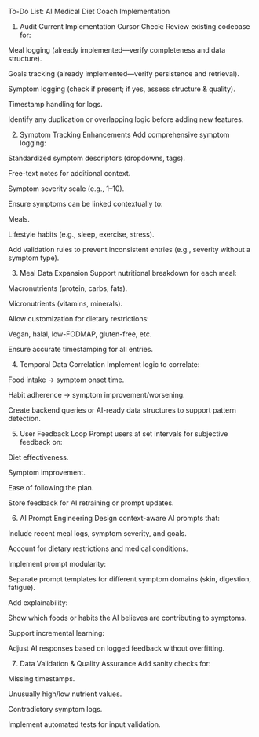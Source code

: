 To-Do List: AI Medical Diet Coach Implementation
1. Audit Current Implementation
 Cursor Check: Review existing codebase for:

Meal logging (already implemented—verify completeness and data structure).

Goals tracking (already implemented—verify persistence and retrieval).

Symptom logging (check if present; if yes, assess structure & quality).

Timestamp handling for logs.

 Identify any duplication or overlapping logic before adding new features.

2. Symptom Tracking Enhancements
 Add comprehensive symptom logging:

Standardized symptom descriptors (dropdowns, tags).

Free-text notes for additional context.

Symptom severity scale (e.g., 1–10).

 Ensure symptoms can be linked contextually to:

Meals.

Lifestyle habits (e.g., sleep, exercise, stress).

 Add validation rules to prevent inconsistent entries (e.g., severity without a symptom type).

3. Meal Data Expansion
 Support nutritional breakdown for each meal:

Macronutrients (protein, carbs, fats).

Micronutrients (vitamins, minerals).

 Allow customization for dietary restrictions:

Vegan, halal, low-FODMAP, gluten-free, etc.

 Ensure accurate timestamping for all entries.

4. Temporal Data Correlation
 Implement logic to correlate:

Food intake → symptom onset time.

Habit adherence → symptom improvement/worsening.

 Create backend queries or AI-ready data structures to support pattern detection.

5. User Feedback Loop
 Prompt users at set intervals for subjective feedback on:

Diet effectiveness.

Symptom improvement.

Ease of following the plan.

 Store feedback for AI retraining or prompt updates.

6. AI Prompt Engineering
 Design context-aware AI prompts that:

Include recent meal logs, symptom severity, and goals.

Account for dietary restrictions and medical conditions.

 Implement prompt modularity:

Separate prompt templates for different symptom domains (skin, digestion, fatigue).

 Add explainability:

Show which foods or habits the AI believes are contributing to symptoms.

 Support incremental learning:

Adjust AI responses based on logged feedback without overfitting.

7. Data Validation & Quality Assurance
 Add sanity checks for:

Missing timestamps.

Unusually high/low nutrient values.

Contradictory symptom logs.

 Implement automated tests for input validation.